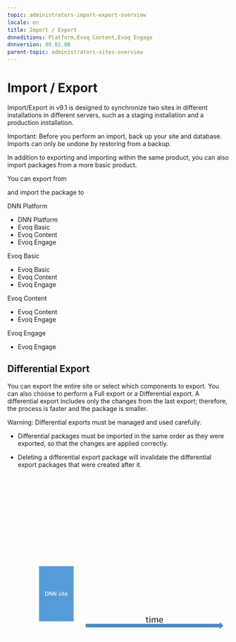 ```yaml
---
topic: administrators-import-export-overview
locale: en
title: Import / Export
dnneditions: Platform,Evoq Content,Evoq Engage
dnnversion: 09.02.00
parent-topic: administrators-sites-overview
---
```


# Import / Export

Import/Export in v9.1 is designed to synchronize two sites in different installations in different servers, such as a staging installation and a production installation.

Important: Before you perform an import, back up your site and database. Imports can only be undone by restoring from a backup.

In addition to exporting and importing within the same product, you can also import packages from a more basic product.

You can export from

and import the package to

DNN Platform

*   DNN Platform
*   Evoq Basic
*   Evoq Content
*   Evoq Engage

Evoq Basic

*   Evoq Basic
*   Evoq Content
*   Evoq Engage

Evoq Content

*   Evoq Content
*   Evoq Engage

Evoq Engage

*   Evoq Engage

## Differential Export

You can export the entire site or select which components to export. You can also choose to perform a Full export or a Differential export. A differential export includes only the changes from the last export; therefore, the process is faster and the package is smaller.

Warning: Differential exports must be managed and used carefully.

*   Differential packages must be imported in the same order as they were exported, so that the changes are applied correctly.
*   Deleting a differential export package will invalidate the differential export packages that were created after it.
    
      
    
    ![Illustration of differential scenario if middle differential export is deleted.](img/gra-import-export-example.gif)
